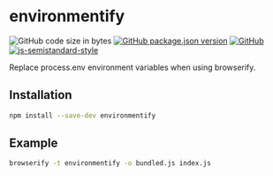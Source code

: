 # environmentify
![GitHub code size in bytes](https://img.shields.io/github/languages/code-size/markwylde/environmentify?style=flat-square)
[![GitHub package.json version](https://img.shields.io/github/package-json/v/markwylde/environmentify?style=flat-square)](https://github.com/markwylde/environmentify/blob/master/package.json)
[![GitHub](https://img.shields.io/github/license/markwylde/environmentify?style=flat-square)](https://github.com/markwylde/environmentify/blob/master/LICENSE)
[![js-semistandard-style](https://img.shields.io/badge/code%20style-semistandard-brightgreen.svg?style=flat-square)](https://github.com/standard/semistandard)

Replace process.env environment variables when using browserify.

## Installation
```bash
npm install --save-dev environmentify
```

## Example
```bash
browserify -t environmentify -o bundled.js index.js
```
